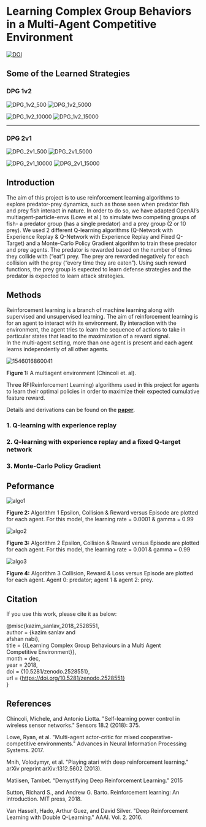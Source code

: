 # Learning Complex Group Behaviors in a Multi-Agent Competitive Environment 
[![DOI](https://zenodo.org/badge/DOI/10.5281/zenodo.2528551.svg)](https://doi.org/10.5281/zenodo.2528551)

## Some of the Learned Strategies

### DPG 1v2

![DPG_1v2_500](assets/DPG_1v2_500-1546023733929.gif) ![DPG_1v2_5000](assets/DPG_1v2_5000.gif)

![DPG_1v2_10000](assets/DPG_1v2_10000-1546023904471.gif) ![DPG_1v2_15000](assets/DPG_1v2_15000-1546024468757.gif)

---

### DPG 2v1

![DPG_2v1_500](assets/DPG_2v1_500.gif) ![DPG_2v1_5000](assets/DPG_2v1_5000.gif)

![DPG_2v1_10000](assets/DPG_2v1_10000.gif) ![DPG_2v1_15000](assets/DPG_2v1_15000.gif)


## Introduction

The aim of this project is to use reinforcement learning algorithms to explore predator-prey
dynamics, such as those seen when predator fish and prey fish interact in nature. In order to do so,
we have adapted OpenAI’s multiagent-particle-envs (Lowe et al.) to simulate two competing groups
of fish- a predator group (has a single predator) and a prey group (2 or 10 prey). We used 2 different
Q-learning algorithms (Q-Network with Experience Replay & Q-Network with Experience Replay and
Fixed Q-Target) and a Monte-Carlo Policy Gradient algorithm to train these predator and prey agents.
The predator is rewarded based on the number of times they collide with (“eat”) prey. The prey are
rewarded negatively for each collision with the prey (“every time they are eaten”). Using such reward
functions, the prey group is expected to learn defense strategies and the predator is expected to learn
attack strategies.

## Methods

Reinforcement learning is a branch of machine learning along with supervised and unsupervised
learning. The aim of reinforcement learning is for an agent to interact with its environment. By
interaction with the environment, the agent tries to learn the sequence of actions to take in particular
states that lead to the maximization of a reward signal.  
In the multi-agent setting, more than one agent is present and each agent learns independently of all
other agents.

![1546016860041](assets/1546016860041.png)

  **Figure 1:** A multiagent environment (Chincoli et. al).

Three RF(Reinforcement Learning) algorithms used in this project for agents to learn their optimal policies in order to maximize their expected cumulative feature reward.  

Details and derivations can be found on the **[paper](paper/Swarm.pdf)**.

### 1. Q-learning with experience replay

### 2. Q-learning with experience replay and a fixed Q-target network

### 3. Monte-Carlo Policy Gradient

## Peformance

![algo1](assets/algo1.jpg)

  **Figure 2:** Algorithm 1 Epsilon, Collision & Reward versus Episode are plotted for each agent. For this model, the learning rate = 0.0001 & gamma = 0.99

![algo2](assets/algo2.jpg)

  **Figure 3:** Algorithm 2 Epsilon, Collision & Reward versus Episode are plotted for each agent. For this model, the learning rate = 0.001 & gamma = 0.99

![algo3](assets/algo3.jpg)

  **Figure 4:** Algorithm 3 Collision, Reward & Loss versus Episode are plotted for each agent. Agent 0: predator; agent 1 & agent 2: prey.

## Citation

If you use this work, please cite it as below:

@misc{kazim_sanlav_2018_2528551,  
  author       = {kazim sanlav and  
                  afshan nabi},  
  title        = {{Learning Complex Group Behaviours in a Multi Agent   
                   Competitive Environment}},  
  month        = dec,  
  year         = 2018,  
  doi          = {10.5281/zenodo.2528551},  
  url          = {https://doi.org/10.5281/zenodo.2528551}  
}

## References

Chincoli, Michele, and Antonio Liotta. "Self-learning power control in wireless sensor networks."
Sensors 18.2 (2018): 375.  

Lowe, Ryan, et al. "Multi-agent actor-critic for mixed cooperative-competitive
environments." Advances in Neural Information Processing Systems. 2017.  

Mnih, Volodymyr, et al. "Playing atari with deep reinforcement learning." arXiv preprint
arXiv:1312.5602 (2013).  

Matiisen, Tambet. “Demystifying Deep Reinforcement Learning.” 2015  

Sutton, Richard S., and Andrew G. Barto. Reinforcement learning: An
introduction. MIT press, 2018.  

Van Hasselt, Hado, Arthur Guez, and David Silver. "Deep Reinforcement Learning with Double
Q-Learning." AAAI. Vol. 2. 2016.
